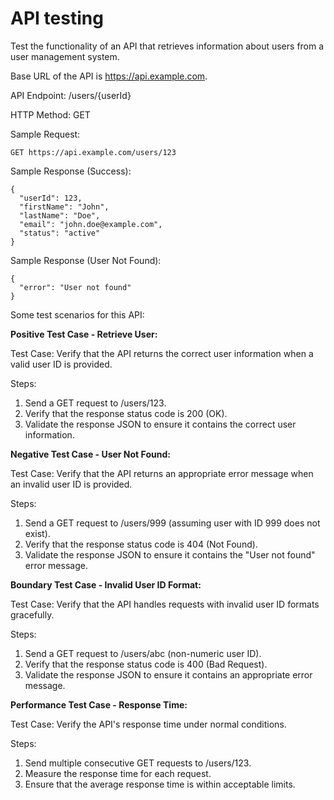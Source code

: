 # API testing 

Test the functionality of an API that retrieves information about users from a user management system.

Base URL of the API is https://api.example.com.

API Endpoint: /users/{userId}

HTTP Method: GET

Sample Request:

```GET https://api.example.com/users/123```

Sample Response (Success):

```
{
  "userId": 123,
  "firstName": "John",
  "lastName": "Doe",
  "email": "john.doe@example.com",
  "status": "active"
}
```

Sample Response (User Not Found):
```
{
  "error": "User not found"
}
```
Some test scenarios for this API:

**Positive Test Case - Retrieve User:**

Test Case: Verify that the API returns the correct user information when a valid user ID is provided.

Steps:
1. Send a GET request to /users/123.
2. Verify that the response status code is 200 (OK).
3. Validate the response JSON to ensure it contains the correct user information.

**Negative Test Case - User Not Found:**

Test Case: Verify that the API returns an appropriate error message when an invalid user ID is provided.

Steps:
1. Send a GET request to /users/999 (assuming user with ID 999 does not exist).
2. Verify that the response status code is 404 (Not Found).
3. Validate the response JSON to ensure it contains the "User not found" error message.

**Boundary Test Case - Invalid User ID Format:**

Test Case: Verify that the API handles requests with invalid user ID formats gracefully.

Steps:
1. Send a GET request to /users/abc (non-numeric user ID).
2. Verify that the response status code is 400 (Bad Request).
3. Validate the response JSON to ensure it contains an appropriate error message.
   
**Performance Test Case - Response Time:**

Test Case: Verify the API's response time under normal conditions.

Steps:
1. Send multiple consecutive GET requests to /users/123.
2. Measure the response time for each request.
3. Ensure that the average response time is within acceptable limits.
